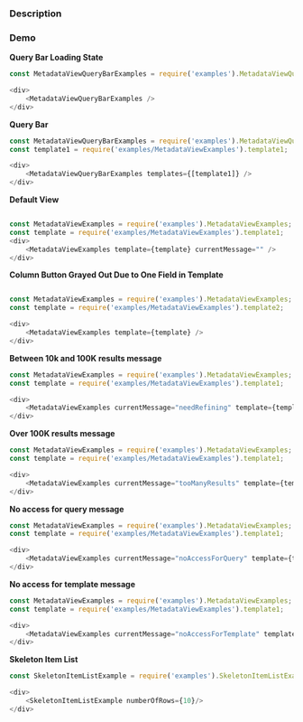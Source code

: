 ### Description


### Demo

**Query Bar Loading State**
```js
const MetadataViewQueryBarExamples = require('examples').MetadataViewQueryBarExamples;

<div>
    <MetadataViewQueryBarExamples />
</div>
```

**Query Bar**
```js
const MetadataViewQueryBarExamples = require('examples').MetadataViewQueryBarExamples;
const template1 = require('examples/MetadataViewExamples').template1;

<div>
    <MetadataViewQueryBarExamples templates={[template1]} />
</div>
```

**Default View**
```js

const MetadataViewExamples = require('examples').MetadataViewExamples;
const template = require('examples/MetadataViewExamples').template1;
<div>
    <MetadataViewExamples template={template} currentMessage="" />
</div>
```

**Column Button Grayed Out Due to One Field in Template**
```js

const MetadataViewExamples = require('examples').MetadataViewExamples;
const template = require('examples/MetadataViewExamples').template2;

<div>
    <MetadataViewExamples template={template} />
</div>
```

**Between 10k and 100K results message**
```js
const MetadataViewExamples = require('examples').MetadataViewExamples;
const template = require('examples/MetadataViewExamples').template1;

<div>
    <MetadataViewExamples currentMessage="needRefining" template={template} />
</div>
```

**Over 100K results message**
```js
const MetadataViewExamples = require('examples').MetadataViewExamples;
const template = require('examples/MetadataViewExamples').template1;

<div>
    <MetadataViewExamples currentMessage="tooManyResults" template={template} />
</div>
```

**No access for query message**
```js
const MetadataViewExamples = require('examples').MetadataViewExamples;
const template = require('examples/MetadataViewExamples').template1;

<div>
    <MetadataViewExamples currentMessage="noAccessForQuery" template={template} />
</div>
```

**No access for template message**
```js
const MetadataViewExamples = require('examples').MetadataViewExamples;
const template = require('examples/MetadataViewExamples').template1;

<div>
    <MetadataViewExamples currentMessage="noAccessForTemplate" template={template} />
</div>
```

**Skeleton Item List**
```js
const SkeletonItemListExample = require('examples').SkeletonItemListExample;

<div>
    <SkeletonItemListExample numberOfRows={10}/>
</div>
```
